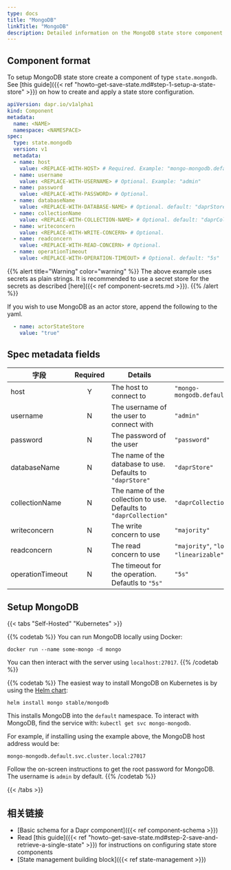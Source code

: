 ```yaml
---
type: docs
title: "MongoDB"
linkTitle: "MongoDB"
description: Detailed information on the MongoDB state store component
---
```


## Component format

To setup MongoDB state store create a component of type `state.mongodb`. See [this guide]({{< ref "howto-get-save-state.md#step-1-setup-a-state-store" >}}) on how to create and apply a state store configuration.


```yaml
apiVersion: dapr.io/v1alpha1
kind: Component
metadata:
  name: <NAME>
  namespace: <NAMESPACE>
spec:
  type: state.mongodb
  version: v1
  metadata:
  - name: host
    value: <REPLACE-WITH-HOST> # Required. Example: "mongo-mongodb.default.svc.cluster.local:27017"
  - name: username
    value: <REPLACE-WITH-USERNAME> # Optional. Example: "admin"
  - name: password
    value: <REPLACE-WITH-PASSWORD> # Optional.
  - name: databaseName
    value: <REPLACE-WITH-DATABASE-NAME> # Optional. default: "daprStore"
  - name: collectionName
    value: <REPLACE-WITH-COLLECTION-NAME> # Optional. default: "daprCollection"
  - name: writeconcern
    value: <REPLACE-WITH-WRITE-CONCERN> # Optional.
  - name: readconcern
    value: <REPLACE-WITH-READ-CONCERN> # Optional.
  - name: operationTimeout
    value: <REPLACE-WITH-OPERATION-TIMEOUT> # Optional. default: "5s"
```

{{% alert title="Warning" color="warning" %}}
The above example uses secrets as plain strings. It is recommended to use a secret store for the secrets as described [here]({{< ref component-secrets.md >}}).
{{% /alert %}}

If you wish to use MongoDB as an actor store, append the following to the yaml.

```yaml
  - name: actorStateStore
    value: "true"
```


## Spec metadata fields

| 字段               | Required | Details                                                           | Example                                                               |
| ---------------- |:--------:| ----------------------------------------------------------------- | --------------------------------------------------------------------- |
| host             |    Y     | The host to connect to                                            | `"mongo-mongodb.default.svc.cluster.local:27017"`                     |
| username         |    N     | The username of the user to connect with                          | `"admin"`                                                             |
| password         |    N     | The password of the user                                          | `"password"`                                                          |
| databaseName     |    N     | The name of the database to use. Defaults to `"daprStore"`        | `"daprStore"`                                                         |
| collectionName   |    N     | The name of the collection to use. Defaults to `"daprCollection"` | `"daprCollection"`                                                    |
| writeconcern     |    N     | The write concern to use                                          | `"majority"`                                                          |
| readconcern      |    N     | The read concern to use                                           | `"majority"`, `"local"`,`"available"`, `"linearizable"`, `"snapshot"` |
| operationTimeout |    N     | The timeout for the operation. Defautls to `"5s"`                 | `"5s"`                                                                |

## Setup MongoDB

{{< tabs "Self-Hosted" "Kubernetes" >}}

{{% codetab %}}
You can run MongoDB locally using Docker:

```
docker run --name some-mongo -d mongo
```

You can then interact with the server using `localhost:27017`.
{{% /codetab %}}

{{% codetab %}}
The easiest way to install MongoDB on Kubernetes is by using the [Helm chart](https://github.com/helm/charts/tree/master/stable/mongodb):

```
helm install mongo stable/mongodb
```

This installs MongoDB into the `default` namespace. To interact with MongoDB, find the service with: `kubectl get svc mongo-mongodb`.

For example, if installing using the example above, the MongoDB host address would be:

`mongo-mongodb.default.svc.cluster.local:27017`


Follow the on-screen instructions to get the root password for MongoDB. The username is `admin` by default.
{{% /codetab %}}

{{< /tabs >}}

## 相关链接
- [Basic schema for a Dapr component]({{< ref component-schema >}})
- Read [this guide]({{< ref "howto-get-save-state.md#step-2-save-and-retrieve-a-single-state" >}}) for instructions on configuring state store components
- [State management building block]({{< ref state-management >}})
